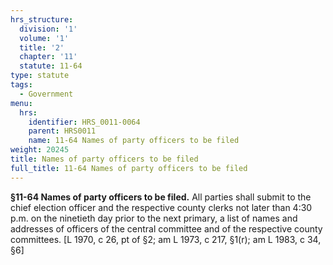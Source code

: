 ```yaml
---
hrs_structure:
  division: '1'
  volume: '1'
  title: '2'
  chapter: '11'
  statute: 11-64
type: statute
tags:
  - Government
menu:
  hrs:
    identifier: HRS_0011-0064
    parent: HRS0011
    name: 11-64 Names of party officers to be filed
weight: 20245
title: Names of party officers to be filed
full_title: 11-64 Names of party officers to be filed
---
```

**§11-64 Names of party officers to be filed.** All parties shall submit to the chief election officer and the respective county clerks not later than 4:30 p.m. on the ninetieth day prior to the next primary, a list of names and addresses of officers of the central committee and of the respective county committees. [L 1970, c 26, pt of §2; am L 1973, c 217, §1(r); am L 1983, c 34, §6]